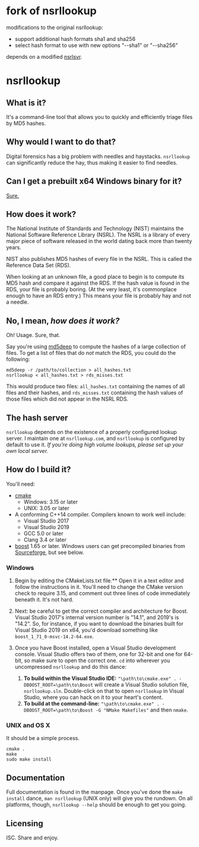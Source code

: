 # fork of nsrllookup
modifications to the original nsrllookup:
* support additional hash formats sha1 and sha256
* select hash format to use with new options "--sha1" or "--sha256"

depends on a modified [nsrlsvr](https://github.com/Intera/nsrlsvr/tree/sha1-sha256-support).

# nsrllookup

## What is it?
It's a command-line tool that allows you to quickly and efficiently triage files by MD5 hashes.

## Why would I want to do that?
Digital forensics has a big problem with needles and haystacks.  `nsrllookup` can significantly reduce the hay, thus making it easier to find needles.

## Can I get a prebuilt x64 Windows binary for it?
[Sure.](https://github.com/rjhansen/nsrllookup/releases/download/1.4.2/nsrllookup-1.4.2-win64.zip)

## How does it work?
The National Institute of Standards and Technology (NIST) maintains the National Software Reference Library (NSRL).  The NSRL is a library of every major piece of software released in the world dating back more than twenty years.

NIST also publishes MD5 hashes of every file in the NSRL.  This is called the Reference Data Set (RDS).

When looking at an unknown file, a good place to begin is to compute its MD5 hash and compare it against the RDS.  If the hash value is found in the RDS, your file is probably boring.  (At the very least, it's commonplace enough to have an RDS entry.)  This means your file is probably hay and not a needle.

## No, I mean, _how does it work?_
Oh!  Usage.  Sure, that.

Say you're using [md5deep](https://github.com/jessek/hashdeep/) to compute the hashes of a large collection of files.  To get a list of files that do _not_ match the RDS, you could do the following:

```
md5deep -r /path/to/collection > all_hashes.txt
nsrllookup < all_hashes.txt > rds_misses.txt
```

This would produce two files: `all_hashes.txt` containing the names of all files and their hashes, and `rds_misses.txt` containing the hash values of those files which did not appear in the NSRL RDS.

## The hash server
`nsrllookup` depends on the existence of a properly configured lookup server.  I maintain one at `nsrllookup.com`, and `nsrllookup` is configured by default to use it.  _If you're doing high volume lookups, please set up your own local server._

## How do I build it?
You'll need:

* [cmake](http://www.cmake.org)
    - Windows: 3.15 or later
    - UNIX: 3.05 or later
* A conforming C++14 compiler.  Compilers known to work well include:
    - Visual Studio 2017
    - Visual Studio 2019
    - GCC 5.0 or later
    - Clang 3.4 or later
* [boost](http://www.boost.org) 1.65 or later.  Windows users can get precompiled binaries from [Sourceforge](https://sourceforge.net/projects/boost/files/boost-binaries/), but see below.

### Windows
1. Begin by editing the CMakeLists.txt file.**  Open it in a text editor and follow the instructions in it.  You'll need to change the CMake version check to require 3.15, and comment out three lines of code immediately beneath it.  It's not hard.
2. Next: be careful to get the correct compiler and architecture for Boost.  Visual Studio 2017's internal version number is "14.1", and 2019's is "14.2".  So, for instance, if you want to download the binaries built for Visual Studio 2019 on x64, you'd download something like `boost_1_71_0-msvc-14.2-64.exe`.
3. Once you have Boost installed, open a Visual Studio development console.  Visual Studio offers two of them, one for 32-bit and one for 64-bit, so make sure to open the correct one.  `cd` into wherever you uncompressed `nsrllookup` and do this dance:

   1. **To build within the Visual Studio IDE:** `"\path\to\cmake.exe" . -DBOOST_ROOT=\path\to\Boost` will create a Visual Studio solution file, `nsrllookup.sln`.  Double-click on that to open `nsrllookup` in Visual Studio, where you can hack on it to your heart's content.
   2. **To build at the command-line:** `"\path\to\cmake.exe" . -DBOOST_ROOT=\path\to\Boost -G "NMake Makefiles"` and then `nmake`.

### UNIX and OS X
It should be a simple process.

```
cmake .
make
sudo make install
```

## Documentation
Full documentation is found in the manpage.  Once you've done the `make install` dance, `man nsrllookup` (UNIX only) will give you the rundown.  On all platforms, though, `nsrllookup --help` should be enough to get you going.

## Licensing
ISC.  Share and enjoy.